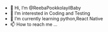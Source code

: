 - 👋 Hi, I’m @ReebaPookkolayilBaby
- 👀 I’m interested in Coding and Testing
- 🌱 I’m currently learning python,React Native
- 📫 How to reach me ...

<!---
ReebaPookkolayilBaby/ReebaPookkolayilBaby is a ✨ special ✨ repository because its `README.md` (this file) appears on your GitHub profile.
You can click the Preview link to take a look at your changes.
--->
